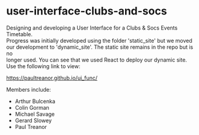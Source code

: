 # user-interface-clubs-and-socs

Designing and developing a User Interface for a Clubs & Socs Events Timetable.  
Progress was initially developed using the folder 'static_site' but we moved  
our development to 'dynamic_site'. The static site remains in the repo but is no  
longer used. You can see that we used React to deploy our dynamic site.  
Use the following link to view:  

https://paultreanor.github.io/ui_func/

Members include:  

- Arthur Bulcenka
- Colin Gorman
- Michael Savage
- Gerard Slowey
- Paul Treanor

